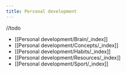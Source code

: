 ```yaml
---
title: Personal development 
---
```


//todo
- [[Personal development/Brain/_index]]
- [[Personal development/Concepts/_index]]
- [[Personal development/Habits/_index]]
- [[Personal development/Resources/_index]]
- [[Personal development/Sport/_index]]